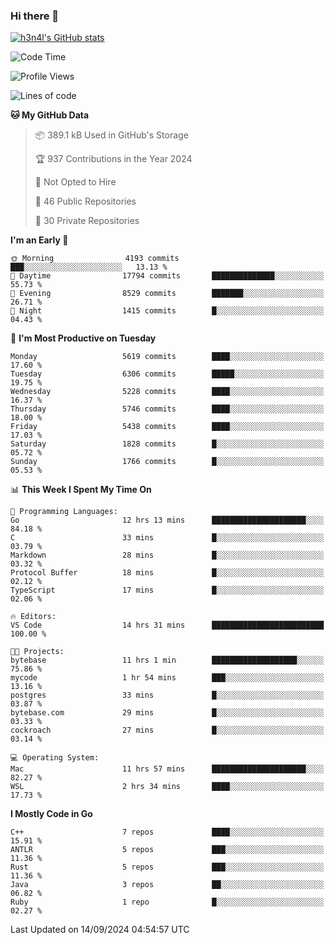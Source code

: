 ### Hi there 👋

[![h3n4l's GitHub stats](https://github-readme-stats.vercel.app/api?username=h3n4l&count_private=true&show_icons=true&theme=radical)](https://github.com/h3n4l/github-readme-stats)

<!--START_SECTION:waka-->
![Code Time](http://img.shields.io/badge/Code%20Time-1%2C934%20hrs%2020%20mins-blue)

![Profile Views](http://img.shields.io/badge/Profile%20Views-1-blue)

![Lines of code](https://img.shields.io/badge/From%20Hello%20World%20I%27ve%20Written-12.1%20million%20lines%20of%20code-blue)

**🐱 My GitHub Data** 

> 📦 389.1 kB Used in GitHub's Storage 
 > 
> 🏆 937 Contributions in the Year 2024
 > 
> 🚫 Not Opted to Hire
 > 
> 📜 46 Public Repositories 
 > 
> 🔑 30 Private Repositories 
 > 
**I'm an Early 🐤** 

```text
🌞 Morning                4193 commits        ███░░░░░░░░░░░░░░░░░░░░░░   13.13 % 
🌆 Daytime                17794 commits       ██████████████░░░░░░░░░░░   55.73 % 
🌃 Evening                8529 commits        ███████░░░░░░░░░░░░░░░░░░   26.71 % 
🌙 Night                  1415 commits        █░░░░░░░░░░░░░░░░░░░░░░░░   04.43 % 
```
📅 **I'm Most Productive on Tuesday** 

```text
Monday                   5619 commits        ████░░░░░░░░░░░░░░░░░░░░░   17.60 % 
Tuesday                  6306 commits        █████░░░░░░░░░░░░░░░░░░░░   19.75 % 
Wednesday                5228 commits        ████░░░░░░░░░░░░░░░░░░░░░   16.37 % 
Thursday                 5746 commits        ████░░░░░░░░░░░░░░░░░░░░░   18.00 % 
Friday                   5438 commits        ████░░░░░░░░░░░░░░░░░░░░░   17.03 % 
Saturday                 1828 commits        █░░░░░░░░░░░░░░░░░░░░░░░░   05.72 % 
Sunday                   1766 commits        █░░░░░░░░░░░░░░░░░░░░░░░░   05.53 % 
```


📊 **This Week I Spent My Time On** 

```text
💬 Programming Languages: 
Go                       12 hrs 13 mins      █████████████████████░░░░   84.18 % 
C                        33 mins             █░░░░░░░░░░░░░░░░░░░░░░░░   03.79 % 
Markdown                 28 mins             █░░░░░░░░░░░░░░░░░░░░░░░░   03.32 % 
Protocol Buffer          18 mins             █░░░░░░░░░░░░░░░░░░░░░░░░   02.12 % 
TypeScript               17 mins             █░░░░░░░░░░░░░░░░░░░░░░░░   02.06 % 

🔥 Editors: 
VS Code                  14 hrs 31 mins      █████████████████████████   100.00 % 

🐱‍💻 Projects: 
bytebase                 11 hrs 1 min        ███████████████████░░░░░░   75.86 % 
mycode                   1 hr 54 mins        ███░░░░░░░░░░░░░░░░░░░░░░   13.16 % 
postgres                 33 mins             █░░░░░░░░░░░░░░░░░░░░░░░░   03.87 % 
bytebase.com             29 mins             █░░░░░░░░░░░░░░░░░░░░░░░░   03.33 % 
cockroach                27 mins             █░░░░░░░░░░░░░░░░░░░░░░░░   03.14 % 

💻 Operating System: 
Mac                      11 hrs 57 mins      █████████████████████░░░░   82.27 % 
WSL                      2 hrs 34 mins       ████░░░░░░░░░░░░░░░░░░░░░   17.73 % 
```

**I Mostly Code in Go** 

```text
C++                      7 repos             ████░░░░░░░░░░░░░░░░░░░░░   15.91 % 
ANTLR                    5 repos             ███░░░░░░░░░░░░░░░░░░░░░░   11.36 % 
Rust                     5 repos             ███░░░░░░░░░░░░░░░░░░░░░░   11.36 % 
Java                     3 repos             ██░░░░░░░░░░░░░░░░░░░░░░░   06.82 % 
Ruby                     1 repo              █░░░░░░░░░░░░░░░░░░░░░░░░   02.27 % 
```




 Last Updated on 14/09/2024 04:54:57 UTC
<!--END_SECTION:waka-->

